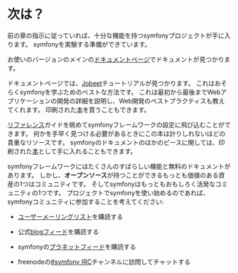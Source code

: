 次は？
======

前の章の指示に従っていれば、十分な機能を持つsymfonyプロジェクトが手に入ります。
symfonyを実験する準備ができています。

お使いのバージョンのメインの[ドキュメントページ](http://www.symfony-project.org/doc/1_4/)でドキュメントが見つかります。

ドキュメントページでは、[Jobeet](http://www.symfony-project.org/jobeet/1_4/Doctrine/ja/)チュートリアルが見つかります。
これはおそらくsymfonyを学ぶためのベストな方法です。
これは最初から最後までWebアプリケーションの開発の詳細を説明し、Web開発のベストプラクティスも教えてくれます。
印刷された[本](http://www.amazon.co.jp/gp/product/2918390062)を買うこともできます。

[リファレンス](http://www.symfony-project.org/reference/1_4/ja/)ガイドを眺めてsymfonyフレームワークの設定に飛び込むことができます。
何かを手早く見つける必要があるときにこの本は計りしれないほどの貴重なリソースです。 
symfonyのドキュメントのほかのピースに関しては、印刷された[本](http://www.amazon.co.jp/gp/product/2918390054)として手に入れることもできます。

symfonyフレームワークにはたくさんのすばらしい機能と無料のドキュメントがあります。
しかし、**オープンソース**が持つことができるもっとも価値のある資産の1つはコミュニティです。
そしてsymfonyはもっともおもしろく活発なコミュニティの1つです。
プロジェクトでsymfonyを使い始めるのであれば、symfonyコミュニティに参加することを考えてください:

  * [ユーザーメーリングリスト](http://groups.google.com/group/symfony-users)を購読する

  * 公式[blogフィード](http://feeds.feedburner.com/symfony/blog)を購読する

  * symfonyの[プラネットフィード](http://feeds.feedburner.com/symfony/planet)を購読する

  * freenodeの[#symfony IRC](irc://irc.freenode.net/symfony)チャンネルに訪問してチャットする
